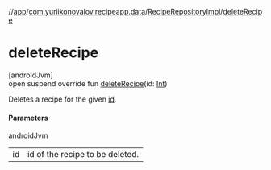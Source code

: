 //[app](../../../index.md)/[com.yuriikonovalov.recipeapp.data](../index.md)/[RecipeRepositoryImpl](index.md)/[deleteRecipe](delete-recipe.md)

# deleteRecipe

[androidJvm]\
open suspend override fun [deleteRecipe](delete-recipe.md)(id: [Int](https://kotlinlang.org/api/latest/jvm/stdlib/kotlin/-int/index.html))

Deletes a recipe for the given [id](delete-recipe.md).

#### Parameters

androidJvm

| | |
|---|---|
| id | id of the recipe to be deleted. |

